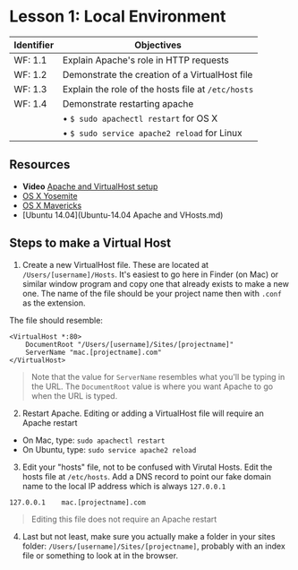 # Lesson 1: Local Environment

Identifier   | Objectives
-------------|------------
WF: 1.1      | Explain Apache's role in HTTP requests
WF: 1.2      | Demonstrate the creation of a VirtualHost file
WF: 1.3      | Explain the role of the hosts file at `/etc/hosts`
WF: 1.4      | Demonstrate restarting apache
             | &bull; `$ sudo apachectl restart` for OS X
             | &bull; `$ sudo service apache2 reload` for Linux

## Resources
- __Video__ [Apache and VirtualHost setup](http://youtu.be/5hkyWkxFVLs)
- [OS X Yosemite](https://gist.github.com/bradwestfall/c3e44d5c1e4a74ad852e)
- [OS X Mavericks](https://gist.github.com/bradwestfall/df915300c0d5022e5cb2)
- [Ubuntu 14.04](Ubuntu-14.04 Apache and VHosts.md)

## Steps to make a Virtual Host

1) Create a new VirtualHost file. These are located at `/Users/[username]/Hosts`. It's easiest to go here in Finder (on Mac) or similar window program and copy one that already exists to make a new one. The name of the file should be your project name then with `.conf` as the extension.

The file should resemble:

```
<VirtualHost *:80>
    DocumentRoot "/Users/[username]/Sites/[projectname]"
    ServerName "mac.[projectname].com"
</VirtualHost>
```

> Note that the value for `ServerName` resembles what you'll be typing in the URL. The `DocumentRoot` value is where you want Apache to go when the URL is typed.

2) Restart Apache. Editing or adding a VirtualHost file will require an Apache restart
 - On Mac, type: `sudo apachectl restart`
 - On Ubuntu, type: `sudo service apache2 reload`

3) Edit your "hosts" file, not to be confused with Virutal Hosts. Edit the hosts file at `/etc/hosts`. Add a DNS record to point our fake domain name to the local IP address which is always `127.0.0.1`

```
127.0.0.1    mac.[projectname].com
```

> Editing this file does not require an Apache restart

4) Last but not least, make sure you actually make a folder in your sites folder: `/Users/[username]/Sites/[projectname]`, probably with an index file or something to look at in the browser.



